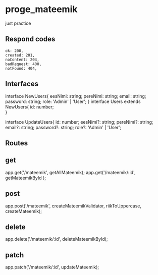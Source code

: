 # proge_mateemik
just practice

## Respond codes
    ok: 200,
    created: 201,
    noContent: 204,
    badRequest: 400,
    notFound: 404,

## Interfaces

 interface NewUsers{
    eesNimi: string;
    pereNimi: string;
    email: string;
    password: string;
    role: 'Admin' | 'User';
}
interface Users extends NewUsers{
    id: number;    
}

interface UpdateUsers{
    id: number;
    eesNimi?: string;
    pereNimi?: string;
    email?: string;
    password?: string;
    role?: 'Admin' | 'User';

## Routes
## get
app.get('/mateemik', getAllMateemik);
app.get('/mateemik/:id', getMateemikById );
## post
app.post('/mateemik', createMateemikValidator, riikToUppercase, createMateemik);
## delete
app.delete('/mateemik/:id', deleteMateemikById);
## patch
app.patch('/mateemik/:id', updateMateemik);


